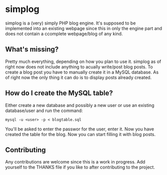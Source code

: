 simplog
=======

simplog is a (very) simply PHP blog engine. It's supposed to be implemented into an existing webpage since this in only the engine part and does not contain a ccomplete webpage/blog of any kind.

What's missing?
---------------
Pretty much everything, depending on how you plan to use it. simplog as of right now does not include anything to acually write/post blog posts. To create a blog post you have to manually create it in a MySQL database.
As of right now the only thing it can do is to display posts already created.

How do I create the MySQL table?
--------------------------------
Either create a new database and possibly a new user or use an existing database/user and run the command:

	mysql -u <user> -p < blogtable.sql

You'll be asked to enter the passwor for the user, enter it. Now you have created the table for the blog. Now you can start filling it with blog posts.

Contributing
------------
Any contributions are welcome since this is a work in progress.
Add yourself to the THANKS file if you like to after contributing to the project.

